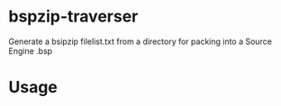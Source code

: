 # bspzip-traverser
Generate a bsipzip filelist.txt from a directory for packing into a Source Engine .bsp


# Usage
